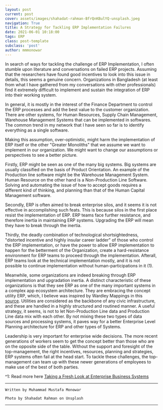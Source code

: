 ```yaml
---
layout: post
current: post
cover: assets/images/shahadat-rahman-BfrQnKBulYQ-unsplash.jpeg
navigation: True
title: A Strategy for Tackling ERP Implementation Failures
date: 2021-06-01 10:18:00
tags: ERP
class: post-template
subclass: 'post'
author: mmmonowar
---
```



In search of ways for tackling the challenge of ERP Implementation, I often stumble upon literature and conversations on failed ERP projects. Assuming that the researchers have found good incentives to look into this issue in details, this seems a genuine concern. Organizations in Bangladesh (at least from what I have gathered from my conversations with other professionals) find it extremely difficult to implement and sustain the integration of ERP into their working system.
 
In general, it is mostly in the interest of the Finance Department to control the ERP processes and add the best value to the customer organization. There are other systems, for Human Resources, Supply Chain Management, Warehouse Management Systems that can be implemented in softwares. The common trend in my network that I have seen so far is to identify everything as a single software.
 
Making this assumption, over-optimistic, might harm the implementation of ERP itself or the other "Greater Monoliths" that we assume we want to implement in our organization. We might want to change our assumptions or perspectives to see a better picture.
 
Firstly, ERP might be seen as one of the many big systems. Big systems are usually classified on the basis of Product Orientation. An example of the Production line software might be the Warehouse Management System. Human Resource on the other hand is a Non-Production Line Software. Solving and automating the issue of how to accept goods requires a different kind of thinking, and planning than that of the Human Capital Management software.
 
Secondly, ERP is often aimed to break enterprise silos, and it seems it is not effective in accomplishing such feats. This is because silos in the first place resist the implementation of ERP. ERP teams face further resistance, and therefore inertia in maintaining ERP systems. Upgrading the ERP will mean they have to break through the inertia.
 
Thirdly, the deadly combination of technological shortsightedness, "distorted incentive and highly insular career ladder" of those who control the ERP implementation, or have the power to allow ERP implementation to happen for the betterment of the Organization, create a hard-resistance environment for ERP teams to proceed through the implementation. Afterall, ERP teams look at the technical implementation mostly, and it is not possible to continue implementation without human-participations in it (1).
 
Meanwhile, some organizations are indeed breaking through ERP implementation and upgradation inertia. A distinct characteristic of these organizations is that they see ERP as one of the many important systems in a complex app ecosystem architecture. They are embracing the concept utility ERP, which, I believe was inspired by Wardley Mappings in this [source](https://dzone.com/articles/assessing-legacy-erp-systems-with-wardley-maps). Utilities are considered as the backbone of any civic infrastructure, and these are handled in a highly structured and routined manner. A useful strategy, it seems, is not to let Non-Production Line data and Production Line data mix with each other. By not mixing these two types of data sources and processing systems, it paves way for a better Enterprise Level Planning architecture for ERP and other types of Systems.
 
Leadership is very important for enterprise wide decisions. The more recent generations of workers seem to get the concept better than those who are on the opposite side of the table. Without the support and foresight of the top-management, the right incentives, resources, planning and strategies, ERP systems often fail at the head start. To tackle these challenges, the top-management can team up with these newer generations of employees to make use of the best of both parties.


^1: Read more here [Taking a Fresh Look at Enterprise Business Systems](https://itrevolution.com/taking-a-fresh-look-at-enterprise-business-systems/)

--- 

    Written by Muhammad Mustafa Monowar

    Photo by Shahadat Rahman on Unsplash

---
